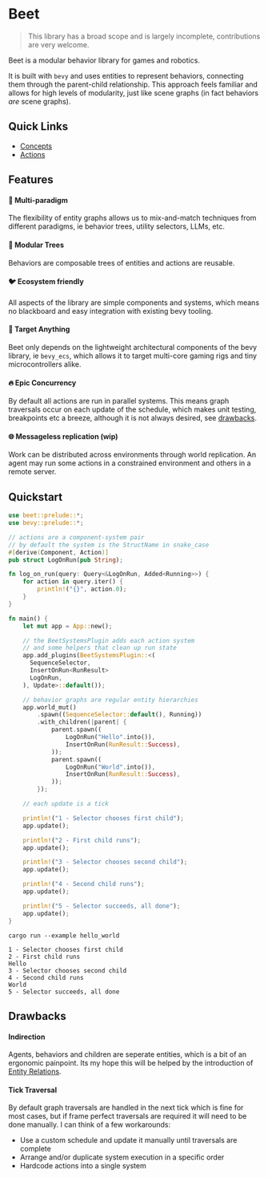 # Beet

> This library has a broad scope and is largely incomplete, contributions are very welcome.

Beet is a modular behavior library for games and robotics.

It is built with `bevy` and uses entities to represent behaviors, connecting them through the parent-child relationship. This approach feels familiar and allows for high levels of modularity, just like scene graphs (in fact behaviors *are* scene graphs).

## Quick Links

- [Concepts](./concepts.md)
- [Actions](./actions.md)

## Features

#### 🌈 Multi-paradigm

The flexibility of entity graphs allows us to mix-and-match techniques from different paradigms, ie behavior trees, utility selectors, LLMs, etc.

#### 🌳 Modular Trees

Behaviors are composable trees of entities and actions are reusable.

#### 🐦 Ecosystem friendly

All aspects of the library are simple components and systems, which means no blackboard and easy integration with existing bevy tooling.

#### 🎯 Target Anything

Beet only depends on the lightweight architectural components of the bevy library, ie `bevy_ecs`, which allows it to target multi-core gaming rigs and tiny microcontrollers alike.

#### 🔥 Epic Concurrency

By default all actions are run in parallel systems. This means graph traversals occur on each update of the schedule, which makes unit testing, breakpoints etc a breeze, although it is not always desired, see [drawbacks](#multi-tick).

#### 🌐 Messageless replication (wip)

Work can be distributed across environments through world replication. An agent may run some actions in a constrained environment and others in a remote server.


## Quickstart

```rust
use beet::prelude::*;
use bevy::prelude::*;

// actions are a component-system pair
// by default the system is the StructName in snake_case
#[derive(Component, Action)]
pub struct LogOnRun(pub String);

fn log_on_run(query: Query<&LogOnRun, Added<Running>>) {
	for action in query.iter() {
		println!("{}", action.0);
	}
}

fn main() {
	let mut app = App::new();

	// the BeetSystemsPlugin adds each action system
	// and some helpers that clean up run state
	app.add_plugins(BeetSystemsPlugin::<(
      SequenceSelector, 
      InsertOnRun<RunResult>
      LogOnRun, 
    ), Update>::default());

	// behavior graphs are regular entity hierarchies
	app.world_mut()
		.spawn((SequenceSelector::default(), Running))
		.with_children(|parent| {
			parent.spawn((
				LogOnRun("Hello".into()),
				InsertOnRun(RunResult::Success),
			));
			parent.spawn((
				LogOnRun("World".into()),
				InsertOnRun(RunResult::Success),
			));
		});

	// each update is a tick

	println!("1 - Selector chooses first child");
	app.update();

	println!("2 - First child runs");
	app.update();

	println!("3 - Selector chooses second child");
	app.update();

	println!("4 - Second child runs");
	app.update();

	println!("5 - Selector succeeds, all done");
	app.update();
}
```
```
cargo run --example hello_world

1 - Selector chooses first child
2 - First child runs
Hello
3 - Selector chooses second child
4 - Second child runs
World
5 - Selector succeeds, all done
```


## Drawbacks

#### Indirection

Agents, behaviors and children are seperate entities, which is a bit of an ergonomic painpoint. Its my hope this will be helped by the introduction of [Entity Relations](https://github.com/bevyengine/bevy/issues/3742).

#### Tick Traversal

By default graph traversals are handled in the next tick which is fine for most cases, but if frame perfect traversals are required it will need to be done manually. I can think of a few workarounds:
- Use a custom schedule and update it manually until traversals are complete
- Arrange and/or duplicate system execution in a specific order
- Hardcode actions into a single system
